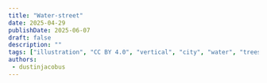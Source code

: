 ```yaml
---
title: "Water-street"
date: 2025-04-29
publishDate: 2025-06-07
draft: false
description: ""
tags: ["illustration", "CC BY 4.0", "vertical", "city", "water", "trees", "people"]
authors:
 - dustinjacobus
---
```



